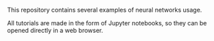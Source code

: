 This repository contains several examples of neural networks usage. 

All tutorials are made in the form of Jupyter notebooks, so they can be opened directly in a web browser.
